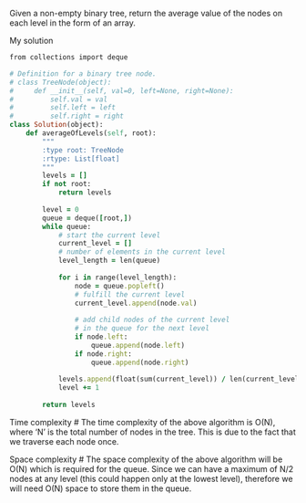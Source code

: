 Given a non-empty binary tree, return the average value of the nodes on each level in the form of an array.

My solution

```ruby
from collections import deque

# Definition for a binary tree node.
# class TreeNode(object):
#     def __init__(self, val=0, left=None, right=None):
#         self.val = val
#         self.left = left
#         self.right = right
class Solution(object):
    def averageOfLevels(self, root):
        """
        :type root: TreeNode
        :rtype: List[float]
        """
        levels = []
        if not root:
            return levels
        
        level = 0
        queue = deque([root,])
        while queue:
            # start the current level
            current_level = []
            # number of elements in the current level 
            level_length = len(queue)
            
            for i in range(level_length):
                node = queue.popleft()
                # fulfill the current level
                current_level.append(node.val)
                
                # add child nodes of the current level
                # in the queue for the next level
                if node.left:
                    queue.append(node.left)
                if node.right:
                    queue.append(node.right)
            
            levels.append(float(sum(current_level)) / len(current_level))
            level += 1
        
        return levels
```

Time complexity #
The time complexity of the above algorithm is O(N), where ‘N’ is the total number of nodes in the tree. This is due to the fact that we traverse each node once.

Space complexity #
The space complexity of the above algorithm will be O(N) which is required for the queue. Since we can have a maximum of N/2 nodes at any level (this could happen only at the lowest level), therefore we will need O(N) space to store them in the queue.
